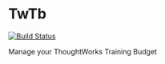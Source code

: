 TwTb
====

[![Build Status](https://secure.travis-ci.org/xfun68/twtb.png?branch=master)](https://travis-ci.org/xfun68/twtb)

Manage your ThoughtWorks Training Budget

